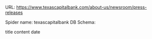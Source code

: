 URL: https://www.texascapitalbank.com/about-us/newsroom/press-releases

Spider name: texascapitalbank
DB Schema:

title
content
date